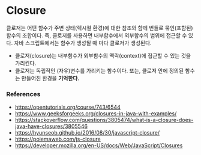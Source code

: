 # Closure

클로저는 어떤 함수가 주변 상태(렉시컬 환경)에 대한 참조와 함께 번들로 묶인(포함된) 함수의 조합이다. 즉, 클로저를 사용하면 내부함수에서 외부함수의 범위에 접근할 수 있다. 자바 스크립트에서는 함수가 생성될 때 마다 클로저가 생성된다.

- 클로저(closure)는 내부함수가 외부함수의 맥락(context)에 접근할 수 있는 것을 가리킨다. 
- 클로저는 독립적인 (자유)변수를 가리키는 함수이다. 또는, 클로저 안에 정의된 함수는 만들어진 환경을 **기억한다**.





### References

- https://opentutorials.org/course/743/6544
- https://www.geeksforgeeks.org/closures-in-java-with-examples/
- https://stackoverflow.com/questions/3805474/what-is-a-closure-does-java-have-closures/3805546
- https://hyunseob.github.io/2016/08/30/javascript-closure/
- https://poiemaweb.com/js-closure
- https://developer.mozilla.org/en-US/docs/Web/JavaScript/Closures

